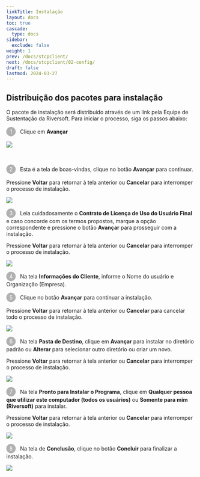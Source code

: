 ```yaml
---
linkTitle: Instalação
layout: docs
toc: true
cascade:
  type: docs
sidebar:
  exclude: false
weight: 1
prev: /docs/stcpclient/
next: /docs/stcpclient/02-config/
draft: false
lastmod: 2024-03-27
---
```

## Distribuição dos pacotes para instalação

O pacote de instalação será distribuído através de um link pela Equipe de Sustentação da Riversoft. Para iniciar o processo, siga os passos abaixo:

<span style="display:inline-block; width: 25px; height: 25px; border-radius: 50%; background-color: #B0B0B0; color: white; text-align: center; line-height: 25px; font-size: 14px;">1</span> &nbsp; Clique em **Avançar**

![](clt-02.png)

<br>

<span style="display:inline-block; width: 25px; height: 25px; border-radius: 50%; background-color: #B0B0B0; color: white; text-align: center; line-height: 25px; font-size: 14px;">2</span> &nbsp; Esta é a tela de boas-vindas, clique no botão **Avançar** para continuar.

Pressione **Voltar** para retornar à tela anterior ou **Cancelar** para interromper o processo de instalação.

![](clt-01.png)

<span style="display:inline-block; width: 25px; height: 25px; border-radius: 50%; background-color: #B0B0B0; color: white; text-align: center; line-height: 25px; font-size: 14px;">3</span> &nbsp; Leia cuidadosamente o **Contrato de Licença de Uso do Usuário Final** e caso concorde com os termos propostos, marque a opção correspondente e pressione o botão **Avançar** para prosseguir com a instalação.

Pressione **Voltar** para retornar à tela anterior ou **Cancelar** para interromper o processo de instalação.

![](clt-03.png)

<span style="display:inline-block; width: 25px; height: 25px; border-radius: 50%; background-color: #B0B0B0; color: white; text-align: center; line-height: 25px; font-size: 14px;">4</span> &nbsp; Na tela **Informações do Cliente**, informe o Nome do usuário e Organização (Empresa).

<span style="display:inline-block; width: 25px; height: 25px; border-radius: 50%; background-color: #B0B0B0; color: white; text-align: center; line-height: 25px; font-size: 14px;">5</span> &nbsp; Clique no botão **Avançar** para continuar a instalação.

Pressione **Voltar** para retornar à tela anterior ou **Cancelar** para cancelar todo o processo de instalação.

![](clt-04.png)

<span style="display:inline-block; width: 25px; height: 25px; border-radius: 50%; background-color: #B0B0B0; color: white; text-align: center; line-height: 25px; font-size: 14px;">6</span> &nbsp; Na tela **Pasta de Destino**, clique em **Avançar** para instalar no diretório padrão ou **Alterar** para selecionar outro diretório ou criar um novo.

Pressione **Voltar** para retornar à tela anterior ou **Cancelar** para interromper o processo de instalação.

![](clt-05.png)

<span style="display:inline-block; width: 25px; height: 25px; border-radius: 50%; background-color: #B0B0B0; color: white; text-align: center; line-height: 25px; font-size: 14px;">7</span> &nbsp; Na tela **Pronto para Instalar o Programa**, clique em **Qualquer pessoa que utilizar este computador (todos os usuários)** ou **Somente para mim (Riversoft)** para instalar.

Pressione **Voltar** para retornar à tela anterior ou **Cancelar** para interromper o processo de instalação.

![](clt-06.png)

<span style="display:inline-block; width: 25px; height: 25px; border-radius: 50%; background-color: #B0B0B0; color: white; text-align: center; line-height: 25px; font-size: 14px;">8</span> &nbsp; Na tela de **Conclusão**, clique no botão **Concluir** para finalizar a instalação.

![](clt-07.png)


